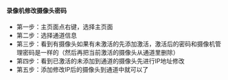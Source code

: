 <!--
 * @Author: findnr
 * @Date: 2024-08-20 11:38:48
 * @LastEditors: findnr
 * @LastEditTime: 2024-08-20 11:47:00
 * @Description: 
-->
#### 录像机修改摄像头密码
- 第一步：主页面点右键，选择主页面
- 第二步：选择通道信息
- 第三步：看到有摄像头如果有未激活的先添加激活，激活后的密码和摄像机管理密码是一样的（然后再把当前激活的摄像头从通道里删除）
- 第四步：看到已激活的未添加到通道的摄像头先进行IP地址修改
- 第五步：添加修改IP后的摄像头到通道中就可以了